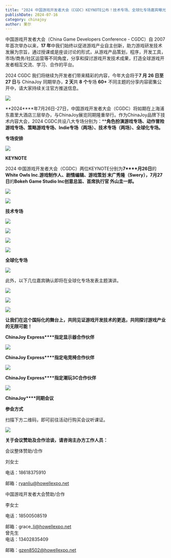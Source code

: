 ```yaml
---
title: "2024 中国游戏开发者大会（CGDC）KEYNOTE公布！技术专场、全球化专场嘉宾曝光"
publishDate: 2024-07-16
category: chinajoy
author: 莱尔
---
```


中国游戏开发者大会（China Game Developers Conference - CGDC）自 2007 年首次举办以来，**17 年**中我们始终以促进游戏产业自主创新，助力游戏研发技术发展为宗旨，通过授课或是座谈讨论的形式，从游戏产品策划，程序，开发工具，市场/商务/社区运营等不同角度，分享和探讨游戏开发技术成果，打造全球游戏开发者相互交流、学习、合作的平台。

2024 CGDC 我们将继续为开发者们带来精彩的内容，今年大会将于**7 月 26 日至 27 日**与 ChinaJoy 同期举办，**2 天**共 **8** **个**专场 **60+** 不同主题的分享内容密集公开中，请大家持续关注官方推送信息。

![](https://ec-net-1251389766.cos.ap-shanghai.myqcloud.com/wp-content/uploads/2024/07/20240716203401484.png)

**2024****年7月26日-27日，中国游戏开发者大会（CGDC）将如期在上海浦东嘉里大酒店三层举办，与ChinaJoy展览同期隆重举行。作为ChinaJoy品牌下技术内容大会，2024 CGDC共设八大专场分别为：****角色扮演游戏专场、动作冒险游戏专场、策略游戏专场、Indie专场（两场）、技术专场（两场）、全球化专场。**

**专场安排**

![](https://ec-net-1251389766.cos.ap-shanghai.myqcloud.com/wp-content/uploads/2024/07/20240716203404596.png)

**KEYNOTE**

2024 中国游戏开发者大会（CGDC）两位KEYNOTE分别为**7****月26日**的**White Owls Inc.游戏制作人、剧情编辑、游戏策划 末广秀隆（Swery），****7****月27日**的**Bokeh Game Studio Inc创意总监、首席执行官 外山圭一郎。**

![](https://ec-net-1251389766.cos.ap-shanghai.myqcloud.com/wp-content/uploads/2024/07/20240716203407501-702x1024.png)

![](https://ec-net-1251389766.cos.ap-shanghai.myqcloud.com/wp-content/uploads/2024/07/20240716203409881-702x1024.png)

**技术专场**

![](https://ec-net-1251389766.cos.ap-shanghai.myqcloud.com/wp-content/uploads/2024/07/20240716203412710-702x1024.png)

![](https://ec-net-1251389766.cos.ap-shanghai.myqcloud.com/wp-content/uploads/2024/07/20240716203415656-702x1024.png)

![](https://ec-net-1251389766.cos.ap-shanghai.myqcloud.com/wp-content/uploads/2024/07/20240716203418244-702x1024.png)

![](https://ec-net-1251389766.cos.ap-shanghai.myqcloud.com/wp-content/uploads/2024/07/20240716203421634-702x1024.png)

**全球化专场**

![](https://ec-net-1251389766.cos.ap-shanghai.myqcloud.com/wp-content/uploads/2024/07/20240716203423737-169x1024.png)

此外，以下几位嘉宾确认即将在全球化专场发表主题演讲。

![](https://ec-net-1251389766.cos.ap-shanghai.myqcloud.com/wp-content/uploads/2024/07/20240716203427545-702x1024.png)

![](https://ec-net-1251389766.cos.ap-shanghai.myqcloud.com/wp-content/uploads/2024/07/20240716203430140-702x1024.png)

![](https://ec-net-1251389766.cos.ap-shanghai.myqcloud.com/wp-content/uploads/2024/07/20240716203433728-702x1024.png)

**让我们在这个国际化的舞台上，共同见证游戏开发技术的更迭，共同探讨游戏产业的无限可能！**

**ChinaJoy Express****指定显示器合作伙伴**

![](https://ec-net-1251389766.cos.ap-shanghai.myqcloud.com/wp-content/uploads/2024/07/20240716203437949.png)

**ChinaJoy Express****指定电竞椅合作伙伴**

![](https://ec-net-1251389766.cos.ap-shanghai.myqcloud.com/wp-content/uploads/2024/07/20240716203440561.png)

**ChinaJoy Express****指定潮玩3C合作伙伴**

![](https://ec-net-1251389766.cos.ap-shanghai.myqcloud.com/wp-content/uploads/2024/07/20240716203443526.png)

**ChinaJoy****同期会议**

**参会方式**

扫描下方二维码，即可前往活动行购买会议听课证。

![](https://ec-net-1251389766.cos.ap-shanghai.myqcloud.com/wp-content/uploads/2024/07/20240716203445920.png)

**关于会议赞助及合作洽谈，请咨询主办方工作人员：**

  
会议整体赞助/合作

刘女士

电话：18618375910

邮箱：ryanliu@howellexpo.net  
  
中国游戏开发者大会赞助/合作

李女士

电话：18500508519

邮箱：grace\_li@howellexpo.net  
曾先生  
电话：13402835409

邮箱：gzen8502@howellexpo.net
